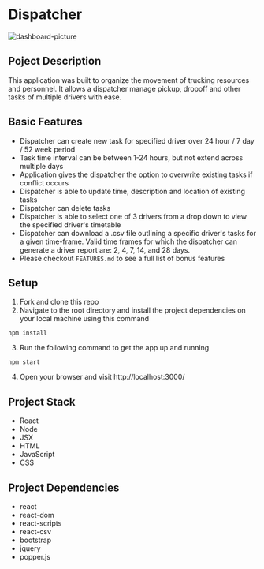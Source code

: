# Dispatcher

![dashboard-picture](https://s7.gifyu.com/images/mainfe080041f8bc8468.png)
## Poject Description
This application was built to organize the movement of trucking resources and personnel. It allows a dispatcher manage pickup, dropoff and other tasks of multiple drivers with ease.

## Basic Features
- Dispatcher can create new task for specified driver over 24 hour / 7 day / 52 week period
- Task time interval can be between 1-24 hours, but not extend across multiple days
- Application gives the dispatcher the option to overwrite existing tasks if conflict occurs
- Dispatcher is able to update time, description and location of existing tasks
- Dispatcher can delete tasks
- Dispatcher is able to select one of 3 drivers from a drop down to view the specified driver's timetable
- Dispatcher can download a .csv file outlining a specific driver's tasks for a given time-frame. Valid time frames for which the dispatcher can generate a driver report are: 2, 4, 7, 14, and 28 days. 
- Please checkout ```FEATURES.md``` to see a full list of bonus features

## Setup
1. Fork and clone this repo
2. Navigate to the root directory and install the project dependencies on your local machine using this command 
``` 
npm install 
```
3. Run the following command to get the app up and running
```
npm start
```
4. Open your browser and visit http://localhost:3000/

## Project Stack
- React
- Node
- JSX
- HTML
- JavaScript
- CSS

## Project Dependencies 
- react
- react-dom
- react-scripts
- react-csv
- bootstrap
- jquery
- popper.js